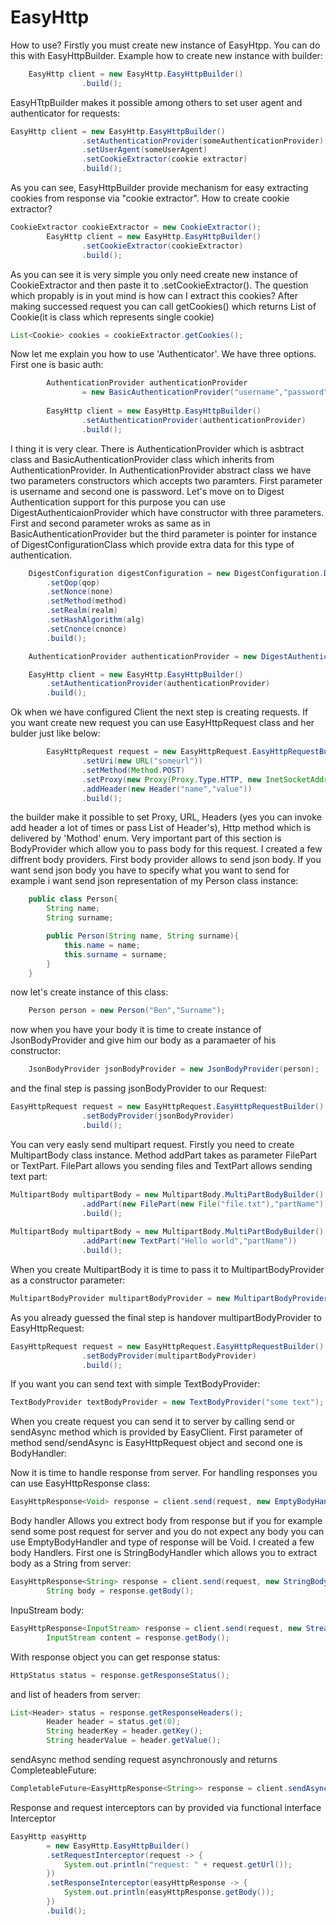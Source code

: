 # EasyHttp
How to use?
Firstly you must create new instance of EasyHtpp. You can do this with EasyHttpBuilder. Example how to create new instance with builder:
```java 
    EasyHttp client = new EasyHttp.EasyHttpBuilder()
                .build();
```
EasyHTtpBuilder makes it possible among others to set user agent and authenticator for requests:
```java 
EasyHttp client = new EasyHttp.EasyHttpBuilder()
                .setAuthenticationProvider(someAuthenticationProvider)
                .setUserAgent(someUserAgent)
                .setCookieExtractor(cookie extractor)
                .build();
```
As you can see, EasyHttpBuilder provide mechanism for easy extracting cookies from response via "cookie extractor".
How to create cookie extractor? 
```java 
CookieExtractor cookieExtractor = new CookieExtractor();
        EasyHttp client = new EasyHttp.EasyHttpBuilder()
                .setCookieExtractor(cookieExtractor)
                .build();
```
As you can see it is very simple you only need create new instance of CookieExtractor and then paste it to .setCookieExtractor().
The question which propably is in yout mind is how can I extract this cookies? After making successed request you can call getCookies() which returns List of Cookie(it is class which represents single cookie)
```java 
List<Cookie> cookies = cookieExtractor.getCookies();
```
Now let me explain you how to use 'Authenticator'. We have three options. First one is basic auth:
```java
        AuthenticationProvider authenticationProvider
                = new BasicAuthenticationProvider("username","password");
        
        EasyHttp client = new EasyHttp.EasyHttpBuilder()
                .setAuthenticationProvider(authenticationProvider)
                .build();
```
I thing it is very clear. There is AuthenticationProvider which is asbtract class and BasicAuthenticationProvider class which inherits from AuthenticationProvider. In AuthenticationProvider abstract class we have two parameters constructors which accepts two paramters. First parameter is username and second one is password.
Let's move on to Digest Authentication support for this purpose you can use DigestAuthenticaionProvider which have constructor with three parameters. First and second parameter wroks as same as in BasicAuthenticationProvider but the third parameter is pointer for instance of DigestConfigurationClass which provide extra data for this type of authentication.
```java
    DigestConfiguration digestConfiguration = new DigestConfiguration.DigestConfigBuilder()
        .setQop(qop)
        .setNonce(none)
        .setMethod(method) 
        .setRealm(realm)
        .setHashAlgorithm(alg)
        .setCnonce(cnonce)
        .build();

    AuthenticationProvider authenticationProvider = new DigestAuthenticationProvider("username","password", digestConfiguration);

    EasyHttp client = new EasyHttp.EasyHttpBuilder()
        .setAuthenticationProvider(authenticationProvider)
        .build();
```
Ok when we have configured Client the next step is creating requests. If you want create new request you can use EasyHttpRequest class and her bulder just like below:
```java
        EasyHttpRequest request = new EasyHttpRequest.EasyHttpRequestBuilder()
                .setUri(new URL("someurl"))
                .setMethod(Method.POST)
                .setProxy(new Proxy(Proxy.Type.HTTP, new InetSocketAddress("178.212.54.137",8080)))
                .addHeader(new Header("name","value"))
                .build();
```
the builder make it possible to set Proxy, URL, Headers (yes you can invoke add header a lot of times or pass List of Header's), Http method which is delivered by 'Mothod' enum. Very important part of this section is BodyProvider which allow you to pass body for this request. I created a few diffrent body providers. First body provider allows to send json body. If you want send json body you have to specify what you want to send for example i want send json representation of my Person class instance: 
```java
    public class Person{
        String name;
        String surname;

        public Person(String name, String surname){
            this.name = name;
            this.surname = surname;
        }
    }
```
now let's create instance of this class:
```java
    Person person = new Person("Ben","Surname");
```
now when you have your body it is time to create instance of JsonBodyProvider and give him our body as a paramaeter of his constructor:
```java
    JsonBodyProvider jsonBodyProvider = new JsonBodyProvider(person);
```
and the final step is passing jsonBodyProvider to our Request:
```java
EasyHttpRequest request = new EasyHttpRequest.EasyHttpRequestBuilder()
                .setBodyProvider(jsonBodyProvider)
                .build();
```
You can very easly send multipart request. Firstly you need to create MultipartBody class instance. Method addPart takes as parameter FilePart or TextPart. FilePart allows you sending files and TextPart allows sending text part:
```java
MultipartBody multipartBody = new MultipartBody.MultiPartBodyBuilder()
                .addPart(new FilePart(new File("file.txt"),"partName"))
                .build();
                
MultipartBody multipartBody = new MultipartBody.MultiPartBodyBuilder()
                .addPart(new TextPart("Hello world","partName"))
                .build();
```
When you create MultipartBody it is time to pass it to MultipartBodyProvider as a constructor parameter:
```java
MultipartBodyProvider multipartBodyProvider = new MultipartBodyProvider(multipartBody);
```
As you already guessed the final step is handover multipartBodyProvider to EasyHttpRequest:
```java
EasyHttpRequest request = new EasyHttpRequest.EasyHttpRequestBuilder()
                .setBodyProvider(multipartBodyProvider)
                .build();
```
If you want you can send text with simple TextBodyProvider:
```java
TextBodyProvider textBodyProvider = new TextBodyProvider("some text");
```
When you create request you can send it to server by calling send or sendAsync method which is provided by EasyClient. First parameter of method send/sendAsync is EasyHttpRequest object and second one is BodyHandler:

Now it is time to handle response from server. For handling responses you can use EasyHttpResponse class: 
```java
EasyHttpResponse<Void> response = client.send(request, new EmptyBodyHandler());
```
Body handler Allows you extrect body from response but if you for example send some post request for server and you do not expect any body you can use EmptyBodyHandler and type of response will be Void. I created a few body Handlers. First one is StringBodyHandler which allows you to extract body as a String from server:
```java
EasyHttpResponse<String> response = client.send(request, new StringBodyHandler());
        String body = response.getBody();
```
InpuStream body:
```java
EasyHttpResponse<InputStream> response = client.send(request, new StreamBodyHandler());
        InputStream content = response.getBody();
```
With response object you can get response status:
```java
HttpStatus status = response.getResponseStatus();
```
and list of headers from server:
```java
List<Header> status = response.getResponseHeaders();
        Header header = status.get(0);
        String headerKey = header.getKey();
        String headerValue = header.getValue();
```
sendAsync method sending request asynchronously and returns CompleteableFuture:
```java
CompletableFuture<EasyHttpResponse<String>> response = client.sendAsync(request, new StringBodyHandler());
```
Response and request interceptors can by provided via functional interface Interceptor
```java
EasyHttp easyHttp
        = new EasyHttp.EasyHttpBuilder()
        .setRequestInterceptor(request -> {
            System.out.println("request: " + request.getUrl());
        })
        .setResponseInterceptor(easyHttpResponse -> {
            System.out.println(easyHttpResponse.getBody());
        })
        .build();
```
